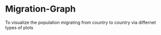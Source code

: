 # Migration-Graph
To visualize the population migrating from country to country via differnet types of plots
